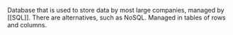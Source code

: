 Database that is used to store data by most large companies, managed by [[SQL]]. There are alternatives, such as NoSQL. Managed in tables of rows and columns.